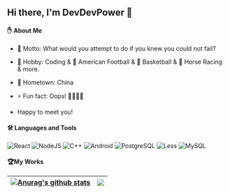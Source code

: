 ## Hi there, I'm DevDevPower 👋

#### :raised_hand: About Me

- 🌟 Motto: What would you attempt to do if you knew you could not fail?
- 🌱 Hobby: Coding & 🏈 American Football & 🏀 Basketball & 🏇 Horse Racing & more.
- 🏡 Hometown: China

- ⚡ Fun fact: Oops! :vomiting_face::vomiting_face::vomiting_face::vomiting_face:
- Happy to meet you!

#### 🛠 Languages and Tools

![React](https://img.shields.io/badge/-React-45b8d8?style=flat&logo=React&logoColor=default)
![NodeJS](https://img.shields.io/badge/-NodeJS-20232A?style=flat&logo=NodeJS&logoColor=default)
![C++](https://img.shields.io/badge/-C++-brightgreen?style=flat&logo=C&logoColor=default)
![Android](https://img.shields.io/badge/-Android-3DDC84?style=flat&logo=Android&logoColor=default)
![PostgreSQL](https://img.shields.io/badge/-PostgreSQL-29597F?style=flat&logo=PostgreSQL&logoColor=default)
![Less](https://img.shields.io/badge/-Less-090909?style=flat&logo=Less&logoColor=default)
![MySQL](https://img.shields.io/badge/-MySQL-4479A1?style=flat&logo=MySQL&logoColor=white)

#### :trophy:My Works

| <a href="https://github.com/DevDevPower"><img align="center" src="https://github-readme-stats.vercel.app/api?username=DevDevPower&show_icons=true&include_all_commits=true&theme=city_lights&hide_border=true" alt="Anurag's github stats" /></a> | <a href="https://github.com/DevDevPower"><img align="center" src="https://github-readme-stats.vercel.app/api/top-langs/?username=DevDevPower&layout=compact&theme=city_lights&hide_border=true" /></a> |
| ------------- | ------------- |
